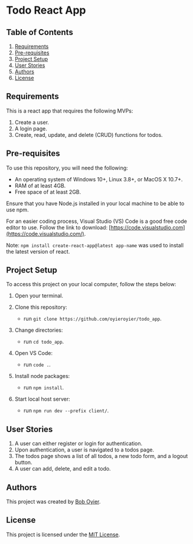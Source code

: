 Todo React App
=============

Table of Contents
-----------------

1.  [Requirements](https://chat.openai.com/chat#requirements)
2.  [Pre-requisites](https://chat.openai.com/chat#pre-requisites)
3.  [Project Setup](https://chat.openai.com/chat#project-setup)
4.  [User Stories](https://chat.openai.com/chat#user-stories)
5.  [Authors](https://chat.openai.com/chat#authors)
6.  [License](https://chat.openai.com/chat#license)

Requirements
------------

This is a react app that requires the following MVPs:

1.  Create a user.
2.  A login page.
3.  Create, read, update, and delete (CRUD) functions for todos.

Pre-requisites
--------------

To use this repository, you will need the following:

-   An operating system of Windows 10+, Linux 3.8+, or MacOS X 10.7+.
-   RAM of at least 4GB.
-   Free space of at least 2GB.

Ensure that you have Node.js installed in your local machine to be able to use npm.

For an easier coding process, Visual Studio (VS) Code is a good free code editor to use. Follow the link to download: [https://code.visualstudio.com](https://code.visualstudio.com/).

Note: `npm install create-react-app@latest app-name` was used to install the latest version of react.

Project Setup
-------------

To access this project on your local computer, follow the steps below:

1.  Open your terminal.

2.  Clone this repository:

    -   run `git clone https://github.com/oyieroyier/todo_app`.
3.  Change directories:

    -   run `cd todo_app`.
4.  Open VS Code:

    -   run `code .`.
5.  Install node packages:

    -   run `npm install`.
6.  Start local host server:

    -   run `npm run dev --prefix client/`.

User Stories
------------

1.  A user can either register or login for authentication.
2.  Upon authentication, a user is navigated to a todos page.
3.  The todos page shows a list of all todos, a new todo form, and a logout button.
4.  A user can add, delete, and edit a todo.

Authors
-------

This project was created by [Bob Oyier](https://github.com/oyieroyier).

License
-------

This project is licensed under the [MIT License](https://github.com/NyokabiKamau/todo_app/blob/main/LICENSE).